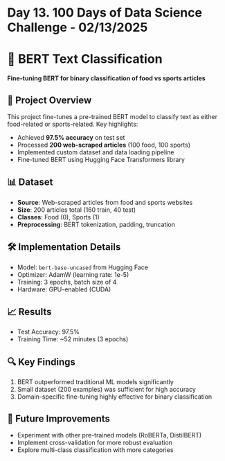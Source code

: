 # Day 13. 100 Days of Data Science Challenge - 02/13/2025

# 🧠 BERT Text Classification
**Fine-tuning BERT for binary classification of food vs sports articles**

## 🚀 Project Overview
This project fine-tunes a pre-trained BERT model to classify text as either food-related or sports-related. Key highlights:

- Achieved **97.5% accuracy** on test set
- Processed **200 web-scraped articles** (100 food, 100 sports)
- Implemented custom dataset and data loading pipeline
- Fine-tuned BERT using Hugging Face Transformers library

## 📊 Dataset 
- **Source**: Web-scraped articles from food and sports websites
- **Size**: 200 articles total (160 train, 40 test)
- **Classes**: Food (0), Sports (1)
- **Preprocessing**: BERT tokenization, padding, truncation

## 🛠️ Implementation Details
- Model: `bert-base-uncased` from Hugging Face
- Optimizer: AdamW (learning rate: 1e-5)
- Training: 3 epochs, batch size of 4
- Hardware: GPU-enabled (CUDA)

## 📈 Results
- Test Accuracy: 97.5%
- Training Time: ~52 minutes (3 epochs)

## 🔍 Key Findings
1. BERT outperformed traditional ML models significantly
2. Small dataset (200 examples) was sufficient for high accuracy
3. Domain-specific fine-tuning highly effective for binary classification

## 🌟 Future Improvements
- Experiment with other pre-trained models (RoBERTa, DistilBERT)
- Implement cross-validation for more robust evaluation
- Explore multi-class classification with more categories
